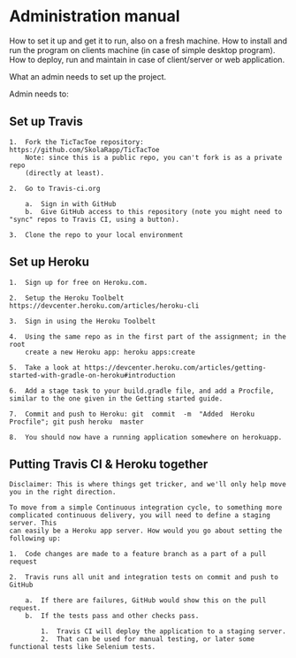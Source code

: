 # Administration manual 
How to set it up and get it to run, also on a
fresh machine. How to install and run the program on clients machine
(in case of simple desktop program). How to deploy, run and maintain
in case of client/server or web application.

What an admin needs to set up the project.

Admin needs to:

## Set up Travis

	1. 	Fork the TicTacToe repository: https://github.com/SkolaRapp/TicTacToe
		Note: since this is a public repo, you can't fork is as a private repo
		(directly at least).

	2.	Go to Travis-ci.org

		a.	Sign in with GitHub
		b.	Give GitHub access to this repository (note you might need to "sync" repos to Travis CI, using a button).

	3.	Clone the repo to your local environment

## Set up Heroku

	1.	Sign up for free on Heroku.com.

	2.	Setup the Heroku Toolbelt https://devcenter.heroku.com/articles/heroku-cli

	3.	Sign in using the Heroku Toolbelt

	4.	Using the same repo as in the first part of the assignment; in the root
		create a new Heroku app: heroku	apps:create

	5.	Take a look at https://devcenter.heroku.com/articles/getting-started-with-gradle-on-heroku#introduction

	6.	Add a stage task to your build.gradle file, and add a Procfile, similar to the one given in the Getting started guide.

	7.	Commit and push to Heroku: git	commit	-m	"Added	Heroku	Procfile"; git push heroku	master

	8.	You should now have a running application somewhere on herokuapp.

## Putting Travis CI & Heroku together

	Disclaimer: This is where things get tricker, and we'll only help move you in the right direction.

	To move from a simple Continuous integration cycle, to something more
	complicated continuous delivery, you will need to define a staging server. This
	can easily be a Heroku app server. How would you go about setting the
	following up:

	1.	Code changes are made to a feature branch as a part of a pull request

	2.	Travis runs all unit and integration tests on commit and push to GitHub

		a.	If there are failures, GitHub would show this on the pull request.
		b.	If the tests pass and other checks pass.

			1.	Travis CI will deploy the application to a staging server.
			2.	That can be used for manual testing, or later some functional tests like Selenium tests.
